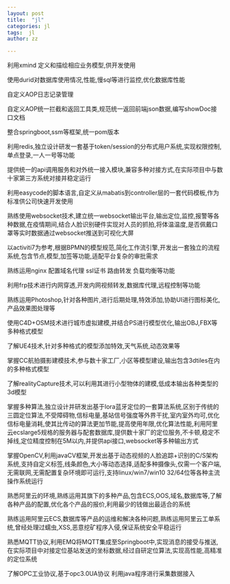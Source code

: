 ```yaml
---
layout: post
title:  "jl"
categories: jl
tags:  jl
author: zz

---
```


利用xmind 定义和描绘相应业务模型,供开发使用

使用durid对数据库使用情况,性能,慢sql等进行监控,优化数据库性能

自定义AOP日志记录管理

自定义AOP统一拦截和返回工具类,规范统一返回前端json数据,编写showDoc接口文档

整合springboot,ssm等框架,统一pom版本

利用redis,独立设计研发一套基于token/session的分布式用户系统,实现权限控制,单点登录,一人一号等功能

提供统一的api调用服务和对外统一接入模块,兼容多种对接方式,在实际项目中与数十家第三方系统对接并稳定运行

利用easycode的脚本语言,自定义从mabatis到controller层的一套代码模板,作为标准供公司快速开发使用

熟练使用websocket技术,建立统一websocket输出平台,输出定位,监控,报警等各种数据,在疫情期间,结合人脸识别硬件实现对人员的抓拍,将体温温度,是否佩戴口罩等实时数据通过websocket推送到可视化大屏

以activiti7为参考,根据BPMN的模型规范,简化工作流引擎,开发出一套独立的流程系统,包含节点,模型,加签等功能,适配平台复杂的审批需求

熟练运用nginx 配置域名代理 ssl证书 路由转发 负载均衡等功能

利用frp技术进行内网穿透,开发内网视频转发,数据库代理,远程控制等功能

熟练运用Photoshop,针对各种图片,进行后期处理,特效添加,协助UI进行图标美化,产品效果图处理等

使用C4D+OSM技术进行城市虚拟建模,并结合PS进行模型优化,输出OBJ,FBX等多种格式模型

了解UE4技术,针对多种格式的模型添加特效,天气系统,动态效果等

掌握CC航拍摄影建模技术,参与数十家工厂,小区等模型建设,输出包含3dtiles在内的多种格式模型

了解realityCapture技术,可以利用其进行小型物体的建模,低成本输出各种类型的3d模型

掌握多种算法,独立设计并研发出基于lora蓝牙定位的一套算法系统,区别于传统的三圆定位算法,不受障碍物,信标电量,基站信号强度等外界干扰,室内室外均可,优化信标电量消耗,使其比传动的算法更加节能,提高使用年限,优化算法性能,利用阿里云ecslarge5规格的服务器与配套数据库,提供数十家厂的定位服务,不卡顿,稳定不掉线,定位精度控制在5M以内,并提供api接口,websocket等多种输出方式

掌握OpenCV,利用javaCV框架,开发出基于动态视频的人脸追踪+识别的C/S架构系统,支持自定义标签,线条颜色,大小等动态选择,适配多种摄像头,仅需一个客户端,无需联网,无需配置复杂环境即可运行,支持linux/win7/win10 32/64位等各种主流操作系统运行

熟悉阿里云的环境,熟练运用其旗下的多种产品,包含ECS,OOS,域名,数据库等,了解各种产品的配置,优化各个产品的报价,利用最少的钱做出最适合的系统

熟练运用阿里云ECS,数据库等产品的运维和解决各种问题,熟练运用阿里云工单系统,曾经处理过蠕虫,XSS,恶意挖矿程序入侵,保证系统安全平稳运行

熟悉MQTT协议,利用EMQ将MQTT集成至Springboot中,实现消息的接受与推送,在实际项目中对接定位基站发送的坐标数据,经过自研定位算法,实现高性能,高精准的定位系统

了解OPC工业协议,基于opc3.0UA协议 利用java程序进行采集数据接入

